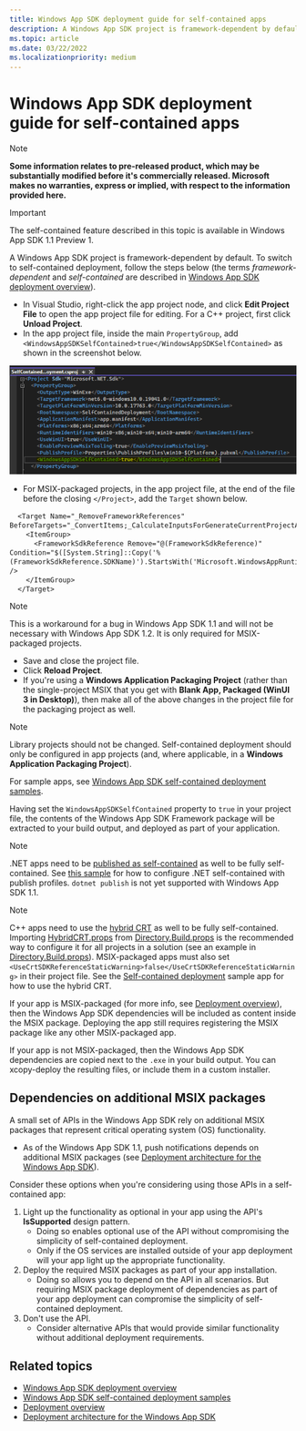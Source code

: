 ```yaml
---
title: Windows App SDK deployment guide for self-contained apps
description: A Windows App SDK project is framework-dependent by default. To switch to self-contained deployment, follow the steps in this article (the terms *framework-dependent* and *self-contained* are described in [Windows App SDK deployment overview](../deploy-overview.md)).
ms.topic: article
ms.date: 03/22/2022
ms.localizationpriority: medium
---
```


# Windows App SDK deployment guide for self-contained apps

> [!NOTE]
> **Some information relates to pre-released product, which may be substantially modified before it's commercially released. Microsoft makes no warranties, express or implied, with respect to the information provided here.**

> [!IMPORTANT]
> The self-contained feature described in this topic is available in Windows App SDK 1.1 Preview 1.

A Windows App SDK project is framework-dependent by default. To switch to self-contained deployment, follow the steps below (the terms *framework-dependent* and *self-contained* are described in [Windows App SDK deployment overview](../deploy-overview.md)).

* In Visual Studio, right-click the app project node, and click **Edit Project File** to open the app project file for editing. For a C++ project, first click **Unload Project**.
* In the app project file, inside the main `PropertyGroup`, add `<WindowsAppSDKSelfContained>true</WindowsAppSDKSelfContained>` as shown in the screenshot below.

![Screenshot showing the WindowsAppSDKSelfContained property set in a project file.](../../images/winappsdk-self-contained.png)
* For MSIX-packaged projects, in the app project file, at the end of the file before the closing `</Project>`, add the `Target` shown below.
    
```
  <Target Name="_RemoveFrameworkReferences" BeforeTargets="_ConvertItems;_CalculateInputsForGenerateCurrentProjectAppxManifest">
    <ItemGroup>
      <FrameworkSdkReference Remove="@(FrameworkSdkReference)" Condition="$([System.String]::Copy('%(FrameworkSdkReference.SDKName)').StartsWith('Microsoft.WindowsAppRuntime.'))" />
    </ItemGroup>
  </Target>
```
> [!NOTE]
> This is a workaround for a bug in Windows App SDK 1.1 and will not be necessary with Windows App SDK 1.2. It is only required for MSIX-packaged projects.
* Save and close the project file.
* Click **Reload Project**.
* If you're using a **Windows Application Packaging Project** (rather than the single-project MSIX that you get with **Blank App, Packaged (WinUI 3 in Desktop)**), then make all of the above changes in the project file for the packaging project as well.

> [!NOTE]
> Library projects should not be changed. Self-contained deployment should only be configured in app projects (and, where applicable, in a **Windows Application Packaging Project**).

For sample apps, see [Windows App SDK self-contained deployment samples](https://github.com/microsoft/WindowsAppSDK-Samples/tree/main/Samples/SelfContainedDeployment).

Having set the `WindowsAppSDKSelfContained` property to `true` in your project file, the contents of the Windows App SDK Framework package will be extracted to your build output, and deployed as part of your application.

> [!NOTE]
> .NET apps need to be [published as self-contained](/dotnet/core/deploying/#publish-self-contained) as well to be fully self-contained. See [this sample](https://github.com/microsoft/WindowsAppSDK-Samples/blob/f1a30c2524c785739fee842d02a1ea15c1362f8f/Samples/SelfContainedDeployment/cs-winui-unpackaged/SelfContainedDeployment.csproj#L12) for how to configure .NET self-contained with publish profiles. `dotnet publish` is not yet supported with Windows App SDK 1.1.

> [!NOTE]
> C++ apps need to use the [hybrid CRT](https://github.com/microsoft/WindowsAppSDK/blob/main/docs/Coding-Guidelines/HybridCRT.md#what-is-the-hybrid-crt) as well to be fully self-contained. Importing [HybridCRT.props](https://github.com/microsoft/WindowsAppSDK/blob/main/HybridCRT.props) from [Directory.Build.props](/visualstudio/msbuild/customize-your-build#directorybuildprops-and-directorybuildtargets) is the recommended way to configure it for all projects in a solution (see an example in [Directory.Build.props](https://github.com/microsoft/WindowsAppSDK-Samples/blob/43404afcc4e72294b3e2706d2eff12418dbb815a/Samples/SelfContainedDeployment/cpp-winui-unpackaged/Directory.Build.props#L3)). MSIX-packaged apps must also set `<UseCrtSDKReferenceStaticWarning>false</UseCrtSDKReferenceStaticWarning>` in their project file. See the [Self-contained deployment](https://github.com/microsoft/WindowsAppSDK-Samples/tree/main/Samples/SelfContainedDeployment/) sample app for how to use the hybrid CRT.

If your app is MSIX-packaged (for more info, see [Deployment overview](/windows/apps/package-and-deploy/)), then the Windows App SDK dependencies will be included as content inside the MSIX package. Deploying the app still requires registering the MSIX package like any other MSIX-packaged app.

If your app is not MSIX-packaged, then the Windows App SDK dependencies are copied next to the `.exe` in your build output. You can xcopy-deploy the resulting files, or include them in a custom installer.

## Dependencies on additional MSIX packages

A small set of APIs in the Windows App SDK rely on additional MSIX packages that represent critical operating system (OS) functionality.

* As of the Windows App SDK 1.1, push notifications depends on additional MSIX packages (see [Deployment architecture for the Windows App SDK](/windows/apps/windows-app-sdk/deployment-architecture)).

Consider these options when you're considering using those APIs in a self-contained app:

1. Light up the functionality as optional in your app using the API's **IsSupported** design pattern.
    * Doing so enables optional use of the API without compromising the simplicity of self-contained deployment.
    * Only if the OS services are installed outside of your app deployment will your app light up the appropriate functionality.
2. Deploy the required MSIX packages as part of your app installation.
    * Doing so allows you to depend on the API in all scenarios. But requiring MSIX package deployment of dependencies as part of your app deployment can compromise the simplicity of self-contained deployment.
3. Don't use the API.
    * Consider alternative APIs that would provide similar functionality without additional deployment requirements.

## Related topics

* [Windows App SDK deployment overview](../deploy-overview.md)
* [Windows App SDK self-contained deployment samples](https://github.com/microsoft/WindowsAppSDK-Samples/tree/main/Samples/SelfContainedDeployment)
* [Deployment overview](/windows/apps/package-and-deploy/)
* [Deployment architecture for the Windows App SDK](/windows/apps/windows-app-sdk/deployment-architecture)
